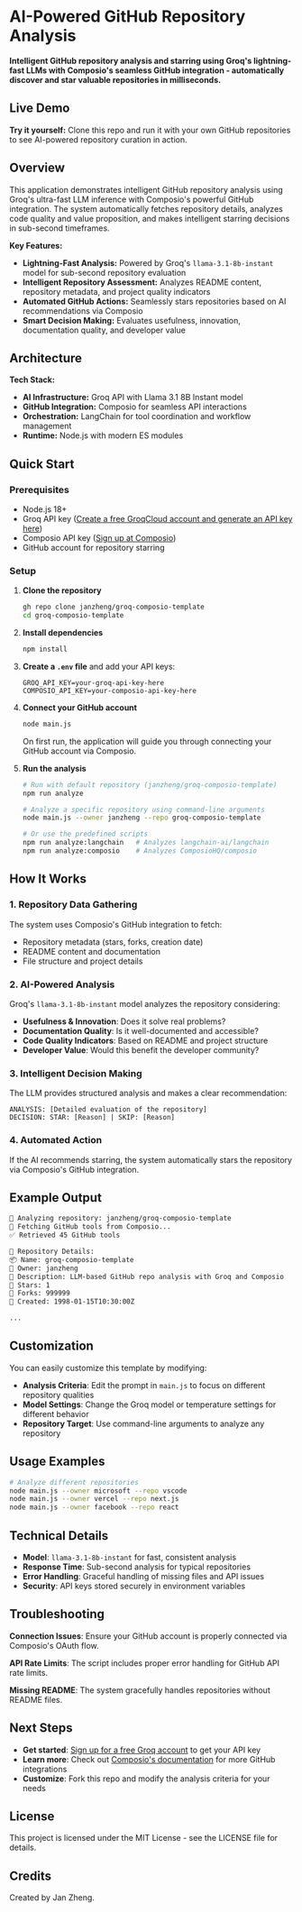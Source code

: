 # AI-Powered GitHub Repository Analysis

**Intelligent GitHub repository analysis and starring using Groq's lightning-fast LLMs with Composio's seamless GitHub integration - automatically discover and star valuable repositories in milliseconds.**

## Live Demo

**Try it yourself:** Clone this repo and run it with your own GitHub repositories to see AI-powered repository curation in action.

## Overview

This application demonstrates intelligent GitHub repository analysis using Groq's ultra-fast LLM inference with Composio's powerful GitHub integration. The system automatically fetches repository details, analyzes code quality and value proposition, and makes intelligent starring decisions in sub-second timeframes.

**Key Features:**
- **Lightning-Fast Analysis:** Powered by Groq's `llama-3.1-8b-instant` model for sub-second repository evaluation
- **Intelligent Repository Assessment:** Analyzes README content, repository metadata, and project quality indicators  
- **Automated GitHub Actions:** Seamlessly stars repositories based on AI recommendations via Composio
- **Smart Decision Making:** Evaluates usefulness, innovation, documentation quality, and developer value

## Architecture

**Tech Stack:**
- **AI Infrastructure:** Groq API with Llama 3.1 8B Instant model
- **GitHub Integration:** Composio for seamless API interactions
- **Orchestration:** LangChain for tool coordination and workflow management
- **Runtime:** Node.js with modern ES modules

## Quick Start

### Prerequisites
- Node.js 18+
- Groq API key ([Create a free GroqCloud account and generate an API key here](https://console.groq.com/keys))
- Composio API key ([Sign up at Composio](https://composio.dev))
- GitHub account for repository starring

### Setup

1. **Clone the repository**
   ```bash
   gh repo clone janzheng/groq-composio-template
   cd groq-composio-template
   ```

2. **Install dependencies**
   ```bash
   npm install
   ```

3. **Create a `.env` file** and add your API keys:
   ```env
   GROQ_API_KEY=your-groq-api-key-here
   COMPOSIO_API_KEY=your-composio-api-key-here
   ```

4. **Connect your GitHub account**
   ```bash
   node main.js
   ```
   On first run, the application will guide you through connecting your GitHub account via Composio.

5. **Run the analysis**
   ```bash
   # Run with default repository (janzheng/groq-composio-template)
   npm run analyze
   
   # Analyze a specific repository using command-line arguments
   node main.js --owner janzheng --repo groq-composio-template
   
   # Or use the predefined scripts
   npm run analyze:langchain   # Analyzes langchain-ai/langchain  
   npm run analyze:composio    # Analyzes ComposioHQ/composio
   ```

## How It Works

### 1. Repository Data Gathering
The system uses Composio's GitHub integration to fetch:
- Repository metadata (stars, forks, creation date)
- README content and documentation
- File structure and project details

### 2. AI-Powered Analysis
Groq's `llama-3.1-8b-instant` model analyzes the repository considering:
- **Usefulness & Innovation**: Does it solve real problems?
- **Documentation Quality**: Is it well-documented and accessible?
- **Code Quality Indicators**: Based on README and project structure
- **Developer Value**: Would this benefit the developer community?

### 3. Intelligent Decision Making
The LLM provides structured analysis and makes a clear recommendation:
```
ANALYSIS: [Detailed evaluation of the repository]
DECISION: STAR: [Reason] | SKIP: [Reason]
```

### 4. Automated Action
If the AI recommends starring, the system automatically stars the repository via Composio's GitHub integration.

## Example Output

```bash
🎯 Analyzing repository: janzheng/groq-composio-template
🔄 Fetching GitHub tools from Composio...
✅ Retrieved 45 GitHub tools

🎉 Repository Details:
📦 Name: groq-composio-template
👤 Owner: janzheng
📝 Description: LLM-based GitHub repo analysis with Groq and Composio
🌟 Stars: 1
🍴 Forks: 999999
📅 Created: 1998-01-15T10:30:00Z

...
```

## Customization

You can easily customize this template by modifying:

- **Analysis Criteria**: Edit the prompt in `main.js` to focus on different repository qualities
- **Model Settings**: Change the Groq model or temperature settings for different behavior
- **Repository Target**: Use command-line arguments to analyze any repository

## Usage Examples

```bash
# Analyze different repositories
node main.js --owner microsoft --repo vscode
node main.js --owner vercel --repo next.js
node main.js --owner facebook --repo react
```

## Technical Details

- **Model**: `llama-3.1-8b-instant` for fast, consistent analysis
- **Response Time**: Sub-second analysis for typical repositories
- **Error Handling**: Graceful handling of missing files and API issues
- **Security**: API keys stored securely in environment variables

## Troubleshooting

**Connection Issues**: Ensure your GitHub account is properly connected via Composio's OAuth flow.

**API Rate Limits**: The script includes proper error handling for GitHub API rate limits.

**Missing README**: The system gracefully handles repositories without README files.

## Next Steps

- **Get started**: [Sign up for a free Groq account](https://console.groq.com) to get your API key
- **Learn more**: Check out [Composio's documentation](https://docs.composio.dev) for more GitHub integrations
- **Customize**: Fork this repo and modify the analysis criteria for your needs

## License

This project is licensed under the MIT License - see the LICENSE file for details.

## Credits

Created by Jan Zheng.
